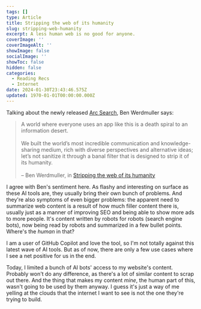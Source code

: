```yaml
---
tags: []
type: Article
title: Stripping the web of its humanity
slug: stripping-web-humanity
excerpt: A less human web is no good for anyone.
coverImage: ''
coverImageAlt: ''
showImage: false
socialImage: ''
showToc: false
hidden: false
categories:
  - Reading Recs
  - Internet
date: 2024-01-30T23:43:46.575Z
updated: 1970-01-01T00:00:00.000Z
---
```


Talking about the newly released [Arc Search](https://apps.apple.com/us/app/arc-search/id6472513080?pt=120729021\&ct=arcnet-homepage), Ben Werdmuller says:

> A world where everyone uses an app like this is a death spiral to an information desert.\
> \
> We built the world’s most incredible communication and knowledge-sharing medium, rich with diverse perspectives and alternative ideas; let’s not sanitize it through a banal filter that is designed to strip it of its humanity.\
> \
> – Ben Werdmuller, in [Stripping the web of its humanity](https://werd.io/2024/stripping-the-web-of-its-humanity)

I agree with Ben's sentiment here. As flashy and interesting on surface as these AI tools are, they usually bring their own bunch of problems. And they're also symptoms of even bigger problems: the apparent need to summarize web content is a result of how much filler content there is, usually just as a manner of improving SEO and being able to show more ads to more people. It's content written by robots for robots (search engine bots), now being read by robots and summarized in a few bullet points. Where's the *human* in that?

I am a user of GitHub Copilot and love the tool, so I'm not totally against this latest wave of AI tools. But as of now, there are only a few use cases where I see a net positive for us in the end.

Today, I limited a bunch of AI bots' access to my website's content. Probably won't do any difference, as there's a lot of similar content to scrap out there. And the thing that makes my content *mine*, the human part of this, wasn't going to be used by them anyway. I guess it's just a way of me yelling at the clouds that the internet I want to see is not the one they're trying to build.
